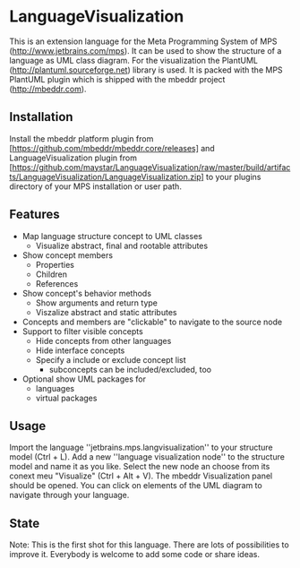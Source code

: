 LanguageVisualization
=====================

This is an extension language for the Meta Programming System of MPS (http://www.jetbrains.com/mps). It can be used to show the structure of a language as UML class diagram.
For the visualization the PlantUML (http://plantuml.sourceforge.net) library is used. It is packed with the MPS PlantUML plugin which is shipped with the mbeddr project (http://mbeddr.com). 

## Installation
Install the mbeddr platform plugin from [https://github.com/mbeddr/mbeddr.core/releases] and LanguageVisualization plugin from [https://github.com/maystar/LanguageVisualization/raw/master/build/artifacts/LanguageVisualization/LanguageVisualization.zip] to your plugins directory of your MPS installation or user path.

## Features
- Map language structure concept to UML classes
  - Visualize abstract, final and rootable attributes
- Show concept members
  - Properties
  - Children
  - References
- Show concept's behavior methods
  - Show arguments and return type
  - Viszalize abstract and static attributes
- Concepts and members are "clickable" to navigate to the source node
- Support to filter visible concepts
  - Hide concepts from other languages
  - Hide interface concepts
  - Specify a include or exclude concept list
    - subconcepts can be included/excluded, too
- Optional show UML packages for
  - languages
  - virtual packages

## Usage
Import the language ''jetbrains.mps.langvisualization'' to your structure model (Ctrl + L). Add a new ''language visualization node'' to the structure model and name it as you like. Select the new node an choose from its conext meu "Visualize" (Ctrl + Alt + V). The mbeddr Visualization panel should be opened. You can click on elements of the UML diagram to navigate through your language.

## State
Note: This is the first shot for this language. There are lots of possibilities to improve it. Everybody is welcome to add some code or share ideas.


